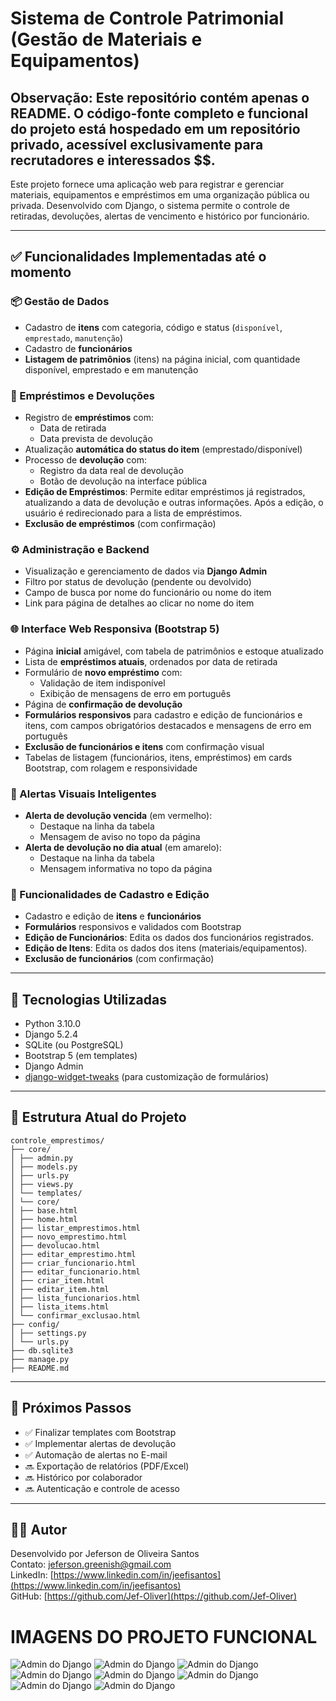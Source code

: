 # Sistema de Controle Patrimonial (Gestão de Materiais e Equipamentos)
## Observação: Este repositório contém apenas o README. O código-fonte completo e funcional do projeto está hospedado em um repositório privado, acessível exclusivamente para recrutadores e interessados $$.

Este projeto fornece uma aplicação web para registrar e gerenciar materiais, equipamentos e empréstimos em uma organização pública ou privada. Desenvolvido com Django, o sistema permite o controle de retiradas, devoluções, alertas de vencimento e histórico por funcionário.

---

## ✅ Funcionalidades Implementadas até o momento

### 📦 Gestão de Dados
- Cadastro de **itens** com categoria, código e status (`disponível`, `emprestado`, `manutenção`)
- Cadastro de **funcionários**
- **Listagem de patrimônios** (itens) na página inicial, com quantidade disponível, emprestado e em manutenção

### 🔁 Empréstimos e Devoluções
- Registro de **empréstimos** com:
  - Data de retirada
  - Data prevista de devolução
- Atualização **automática do status do item** (emprestado/disponível)
- Processo de **devolução** com:
  - Registro da data real de devolução
  - Botão de devolução na interface pública
- **Edição de Empréstimos**: Permite editar empréstimos já registrados, atualizando a data de devolução e outras informações. Após a edição, o usuário é redirecionado para a lista de empréstimos.
- **Exclusão de empréstimos** (com confirmação)

### ⚙️ Administração e Backend
- Visualização e gerenciamento de dados via **Django Admin**
- Filtro por status de devolução (pendente ou devolvido)
- Campo de busca por nome do funcionário ou nome do item
- Link para página de detalhes ao clicar no nome do item

### 🌐 Interface Web Responsiva (Bootstrap 5)
- Página **inicial** amigável, com tabela de patrimônios e estoque atualizado
- Lista de **empréstimos atuais**, ordenados por data de retirada
- Formulário de **novo empréstimo** com:
  - Validação de item indisponível
  - Exibição de mensagens de erro em português
- Página de **confirmação de devolução**
- **Formulários responsivos** para cadastro e edição de funcionários e itens, com campos obrigatórios destacados e mensagens de erro em português
- **Exclusão de funcionários e itens** com confirmação visual
- Tabelas de listagem (funcionários, itens, empréstimos) em cards Bootstrap, com rolagem e responsividade

### 🚨 Alertas Visuais Inteligentes
- **Alerta de devolução vencida** (em vermelho):
  - Destaque na linha da tabela
  - Mensagem de aviso no topo da página
- **Alerta de devolução no dia atual** (em amarelo):
  - Destaque na linha da tabela
  - Mensagem informativa no topo da página

### 📝 Funcionalidades de Cadastro e Edição
- Cadastro e edição de **itens** e **funcionários**
- **Formulários** responsivos e validados com Bootstrap
- **Edição de Funcionários**: Edita os dados dos funcionários registrados.
- **Edição de Itens**: Edita os dados dos itens (materiais/equipamentos).
- **Exclusão de funcionários** (com confirmação)

---

## 🚀 Tecnologias Utilizadas

- Python 3.10.0
- Django 5.2.4
- SQLite (ou PostgreSQL)
- Bootstrap 5 (em templates)
- Django Admin
- [django-widget-tweaks](https://github.com/jazzband/django-widget-tweaks) (para customização de formulários)

---

## 📁 Estrutura Atual do Projeto

```
controle_emprestimos/
├── core/
│ ├── admin.py
│ ├── models.py
│ ├── urls.py
│ ├── views.py
│ └── templates/
│ └── core/
│ ├── base.html
│ ├── home.html
│ ├── listar_emprestimos.html
│ ├── novo_emprestimo.html
│ ├── devolucao.html
│ ├── editar_emprestimo.html
│ ├── criar_funcionario.html
│ ├── editar_funcionario.html
│ ├── criar_item.html
│ ├── editar_item.html
│ ├── lista_funcionarios.html
│ ├── lista_items.html
│ └── confirmar_exclusao.html
├── config/
│ ├── settings.py
│ └── urls.py
├── db.sqlite3
├── manage.py
├── README.md
```

---

## 📌 Próximos Passos

- ✅ Finalizar templates com Bootstrap
- ✅ Implementar alertas de devolução
- ✅ Automação de alertas no E-mail
- 🔜 Exportação de relatórios (PDF/Excel)
- 🔜 Histórico por colaborador
- 🔜 Autenticação e controle de acesso 

---

## 👨‍💻 Autor

Desenvolvido por Jeferson de Oliveira Santos  
Contato: jeferson.greenish@gmail.com  
LinkedIn: [https://www.linkedin.com/in/jeefisantos](https://www.linkedin.com/in/jeefisantos)  
GitHub: [https://github.com/Jef-Oliver](https://github.com/Jef-Oliver)


# IMAGENS DO PROJETO FUNCIONAL

![Admin do Django](captura1.png)
![Admin do Django](captura2.png)
![Admin do Django](captura3.png)
![Admin do Django](captura4.png)
![Admin do Django](captura5.png)
![Admin do Django](captura6.png)
![Admin do Django](captura7.png)
![Admin do Django](captura8.png)
